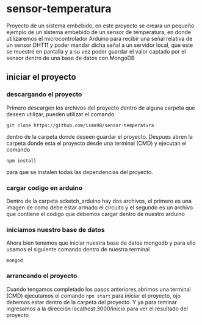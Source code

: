 # sensor-temperatura
Proyecto de un sistema embebido, en este proyecto se creara un pequeño ejemplo de un sistema embebido de un sensor de temperatura, en donde utilizaremos el microcontrolador Arduino para recibir una señal relativa de un sensor DHT11 y poder mandar dicha señal a un servidor local, que este se muestre en pantalla y a su vez poder guardar el valor captado por el sensor dentro de una base de datos con MongoDB

## iniciar el proyecto

### descargando el proyecto
Primero descargen los archivos del proyecto dentro de alguna carpeta que deseen utilizar, pueden utilizar el comando

`git clone https://github.com/isma98/sensor-temperatura`

dentro de la carpeta donde deseen guardar el proyecto. Despues abren la carpeta donde esta el proyecto desde una terminal (CMD) y ejecutan el comando 

`npm install`

para que se instalen todas las dependencias del proyecto.

### cargar codigo en arduino
Dentro de la carpeta scketch_arduino hay dos archivos, el primero es una imagen de como debe estar armado el circuito y el segundo es un archivo que contiene el codigo que debemos cargar dentro de nuestro arduino

### iniciamos nuestro base de datos
Ahora bien tenemos que iniciar nuestra base de datos mongodb y para ello usamos el siguiente comando dentro de nuestra terminal

`mongod`

### arrancando el proyecto
Cuando tengamos completado los pasos anteriores,abrimos una terminal (CMD) ejecutamos el comando 
`npm start`
para iniciar el proyecto, ojo debemos estar dentro de la carpeta del proyecto. Y ya para teminar ingresamos a la dirección localhost:3000/inicio para ver el resultado del proyecto
